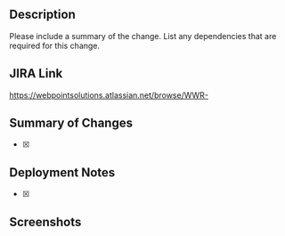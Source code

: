 ## Description

Please include a summary of the change. List any dependencies that are required for this change.

## JIRA Link

https://webpointsolutions.atlassian.net/browse/WWR-

## Summary of Changes

- [x]

## Deployment Notes

- [x]

## Screenshots
